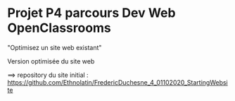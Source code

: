 # Projet P4 parcours Dev Web OpenClassrooms

"Optimisez un site web existant"

Version optimisée du site web

==> repository du site initial : https://github.com/Ethnolatin/FredericDuchesne_4_01102020_StartingWebsite
